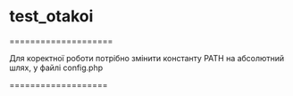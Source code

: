 # test_otakoi

====================

Для коректної роботи потрібно змінити константу PATH на абсолютний шлях, у файлі config.php

===================
